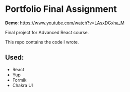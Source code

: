 # Portfolio Final Assignment
**Demo**: https://www.youtube.com/watch?v=LAsxDGxha_M

Final project for Advanced React course.

This repo contains the code I wrote.

## Used:
- React
- Yup
- Formik
- Chakra UI
